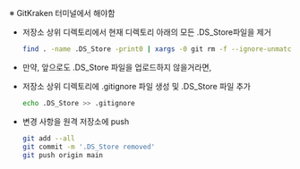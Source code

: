 ※ GitKraken 터미널에서 해야함

- 저장소 상위 디렉토리에서 현재 디렉토리 아래의 모든 .DS_Store파일을 제거
    
    ```bash
    find . -name .DS_Store -print0 | xargs -0 git rm -f --ignore-unmatch
    ```
    
- 만약, 앞으로도 .DS_Store 파일을 업로드하지 않을거라면,
- 저장소 상위 디렉토리에 .gitignore 파일 생성 및 .DS_Store 파일 추가
    
    ```bash
    echo .DS_Store >> .gitignore
    ```
    
- 변경 사항을 원격 저장소에 push
    
    ```bash
    git add --all
    git commit -m '.DS_Store removed'
    git push origin main
    ```